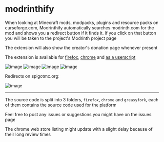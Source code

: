 # modrinthify

When looking at Minecraft mods, modpacks, plugins and resource packs on curseforge.com, Modrinthify automatically searches modrinth.com for the mod and shows you a redirect button if it finds it. If you click on that button you will be taken to the project's Modrinth project page

The extension will also show the creator's donation page whenever present

The extension is available for [firefox](https://addons.mozilla.org/pl/firefox/addon/modrinthify/), [chrome](https://chrome.google.com/webstore/detail/modrinthify/gjjlcbppchpjacimpkjhoancdbdmpcoc?hl=pl) and [as a userscript](https://greasyfork.org/en/scripts/445993-modrinthify)

![image](https://user-images.githubusercontent.com/77896685/173103271-b4d7d5a5-ce3e-4bd2-96e7-ec8e124a9f81.png)
![image](https://user-images.githubusercontent.com/77896685/173103340-aefd345d-fdee-4fa3-9dfa-92f458a35a34.png)
![image](https://user-images.githubusercontent.com/77896685/173103357-f2915565-a198-438e-8c68-582fe583f11a.png)
![image](https://user-images.githubusercontent.com/77896685/188920913-2f04db54-2fcd-408a-803b-9ebc9cdeb033.png)

Redirects on spigotmc.org:

![image](https://user-images.githubusercontent.com/77896685/189420503-ba50a9d4-69f4-4772-8f50-7530b84f014d.png)

---


The source code is split into 3 folders, `firefox`, `chrome` and `greasyfork`, each of them contains the source code used for the platform

Feel free to post any issues or suggestions you might have on the issues page

The chrome web store listing might update with a slight delay because of their long review times
